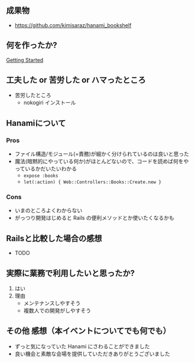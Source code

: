 ## 成果物

- https://github.com/kimisaraz/hanami_bookshelf

## 何を作ったか?

[Getting Started](http://hanamirb.org/guides/1.2/getting-started/)

## 工夫した or 苦労した or ハマったところ

- 苦労したところ
  - nokogiri インストール

## Hanamiについて

### Pros

- ファイル構造/モジュール(=責務)が細かく分けられているのは良いと思った
- 魔法(暗黙的にやっている何か)がほとんどないので、コードを読めば何をやっているかだいたいわかる
  - `expose :books`
  - `let(:action) { Web::Controllers::Books::Create.new }`

### Cons

- いまのところよくわからない
- がっつり開発はじめると Rails の便利メソッドとか使いたくなるかも

## Railsと比較した場合の感想

- TODO

## 実際に業務で利用したいと思ったか?

1. はい
2. 理由
   - メンテナンスしやすそう
   - 複数人での開発がしやすそう

## その他 感想（本イベントについてでも何でも）

- ずっと気になっていた Hanami にさわることができました
- 良い機会と素敵な会場を提供していただきありがとうございました
